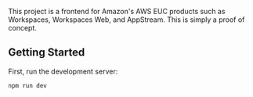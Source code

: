This project is a frontend for Amazon's AWS EUC products such as Workspaces, Workspaces Web, and AppStream. This is simply a proof of concept.

## Getting Started

First, run the development server:

```bash
npm run dev
```

